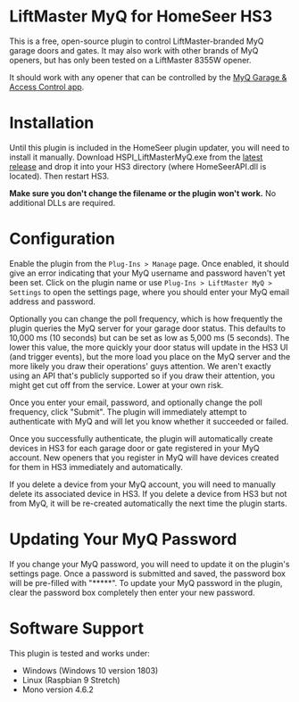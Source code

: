 # LiftMaster MyQ for HomeSeer HS3

This is a free, open-source plugin to control LiftMaster-branded MyQ garage doors and gates. It may also work with other
brands of MyQ openers, but has only been tested on a LiftMaster 8355W opener.

It should work with any opener that can be controlled by the
[MyQ Garage & Access Control app](https://play.google.com/store/apps/details?id=com.chamberlain.android.liftmaster.myq).

# Installation

Until this plugin is included in the HomeSeer plugin updater, you will need to install it manually.
Download HSPI_LiftMasterMyQ.exe from the [latest release](https://github.com/DoctorMcKay/HSPI_LiftMasterMyQ/releases/latest)
and drop it into your HS3 directory (where HomeSeerAPI.dll is located). Then restart HS3.

**Make sure you don't change the filename or the plugin won't work.** No additional DLLs are required.

# Configuration

Enable the plugin from the `Plug-Ins > Manage` page. Once enabled, it should give an error indicating that your MyQ
username and password haven't yet been set. Click on the plugin name or use `Plug-Ins > LiftMaster MyQ > Settings`
to open the settings page, where you should enter your MyQ email address and password.

Optionally you can change the poll frequency, which is how frequently the plugin queries the MyQ server for your garage
door status. This defaults to 10,000 ms (10 seconds) but can be set as low as 5,000 ms (5 seconds). The lower this value,
the more quickly your door status will update in the HS3 UI (and trigger events), but the more load you place on the MyQ
server and the more likely you draw their operations' guys attention. We aren't exactly using an API that's publicly
supported so if you draw their attention, you might get cut off from the service. Lower at your own risk.

Once you enter your email, password, and optionally change the poll frequency, click "Submit". The plugin will
immediately attempt to authenticate with MyQ and will let you know whether it succeeded or failed.

Once you successfully authenticate, the plugin will automatically create devices in HS3 for each garage door or gate
registered in your MyQ account. New openers that you register in MyQ will have devices created for them in HS3
immediately and automatically.

If you delete a device from your MyQ account, you will need to manually delete its associated device in HS3. If you
delete a device from HS3 but not from MyQ, it will be re-created automatically the next time the plugin starts.

# Updating Your MyQ Password

If you change your MyQ password, you will need to update it on the plugin's settings page. Once a password is submitted
and saved, the password box will be pre-filled with "*****". To update your MyQ password in the plugin, clear the
password box completely then enter your new password.

# Software Support

This plugin is tested and works under:

- Windows (Windows 10 version 1803)
- Linux (Raspbian 9 Stretch)
- Mono version 4.6.2
